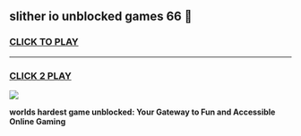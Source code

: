 
## slither io unblocked games 66 👋
<h3>
<a href="https://premium.freeplayer.one?title=slither_io_unblocked_games_66&ref=13F">CLICK TO PLAY</a></h3>
<hr>

<h3>
<a href="https://premium.freeplayer.one?title=slither_io_unblocked_games_66&ref=13F">CLICK 2 PLAY</a>
  
</h3>

<a href="https://premium.freeplayer.one?title=slither_io_unblocked_games_66&ref=12F/"><img src="https://clearcache.store/games.png"></a>


**worlds hardest game unblocked: Your Gateway to Fun and Accessible Online Gaming**
